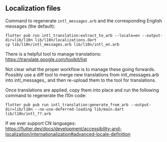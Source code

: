 ## Localization files

Command to regenerate `intl_messages.arb` and the corresponding English messages (the default):
```
flutter pub run intl_translation:extract_to_arb --locale=en --output-dir=lib/l10n lib/l10n/localizations.dart
cp lib/l10n/intl_messages.arb lib/l10n/intl_en.arb
```

There is a helpful tool to manage translations:
https://translate.google.com/toolkit/list

Not clear what the proper workflow is to manage these going forwards. Possibly use a diff tool
to merge new translations from intl_messages.arb into intl_messages_<language> and then re-upload
them to the tool for translations.

Once translations are applied, copy them into place and run the following command to regenerate
the l10n code:
```
flutter pub pub run intl_translation:generate_from_arb --output-dir=lib/l10n --no-use-deferred-loading lib/main.dart lib/l10n/intl_??.arb
```

If we ever support CN languages:
https://flutter.dev/docs/development/accessibility-and-localization/internationalization#advanced-locale-definition

